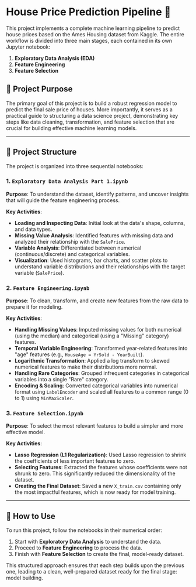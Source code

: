 # House Price Prediction Pipeline 🏡

This project implements a complete machine learning pipeline to predict house prices based on the Ames Housing dataset from Kaggle. The entire workflow is divided into three main stages, each contained in its own Jupyter notebook:

1.  **Exploratory Data Analysis (EDA)**
2.  **Feature Engineering**
3.  **Feature Selection**

## 🎯 Project Purpose

The primary goal of this project is to build a robust regression model to predict the final sale price of houses. More importantly, it serves as a practical guide to structuring a data science project, demonstrating key steps like data cleaning, transformation, and feature selection that are crucial for building effective machine learning models.

---

## 📂 Project Structure

The project is organized into three sequential notebooks:

### 1. `Exploratory Data Analysis Part 1.ipynb`

**Purpose**: To understand the dataset, identify patterns, and uncover insights that will guide the feature engineering process.

**Key Activities**:
* **Loading and Inspecting Data**: Initial look at the data's shape, columns, and data types.
* **Missing Value Analysis**: Identified features with missing data and analyzed their relationship with the `SalePrice`.
* **Variable Analysis**: Differentiated between numerical (continuous/discrete) and categorical variables.
* **Visualization**: Used histograms, bar charts, and scatter plots to understand variable distributions and their relationships with the target variable (`SalePrice`).

### 2. `Feature Engineering.ipynb`

**Purpose**: To clean, transform, and create new features from the raw data to prepare it for modeling.

**Key Activities**:
* **Handling Missing Values**: Imputed missing values for both numerical (using the median) and categorical (using a "Missing" category) features.
* **Temporal Variable Engineering**: Transformed year-related features into "age" features (e.g., `HouseAge = YrSold - YearBuilt`).
* **Logarithmic Transformation**: Applied a log transform to skewed numerical features to make their distributions more normal.
* **Handling Rare Categories**: Grouped infrequent categories in categorical variables into a single "Rare" category.
* **Encoding & Scaling**: Converted categorical variables into numerical format using `LabelEncoder` and scaled all features to a common range (0 to 1) using `MinMaxScaler`.

### 3. `Feature Selection.ipynb`

**Purpose**: To select the most relevant features to build a simpler and more effective model.

**Key Activities**:
* **Lasso Regression (L1 Regularization)**: Used Lasso regression to shrink the coefficients of less important features to zero.
* **Selecting Features**: Extracted the features whose coefficients were not shrunk to zero. This significantly reduced the dimensionality of the dataset.
* **Creating the Final Dataset**: Saved a new `X_train.csv` containing only the most impactful features, which is now ready for model training.

---

## 🚀 How to Use

To run this project, follow the notebooks in their numerical order:
1.  Start with **Exploratory Data Analysis** to understand the data.
2.  Proceed to **Feature Engineering** to process the data.
3.  Finish with **Feature Selection** to create the final, model-ready dataset.

This structured approach ensures that each step builds upon the previous one, leading to a clean, well-prepared dataset ready for the final stage: model building.